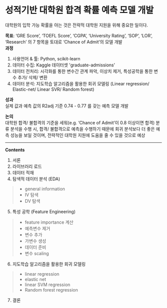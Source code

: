 # **성적기반 대학원 합격 확률 예측 모델 개발**

대학원의 입학 가능 확률을 아는 것은 전략적 대학원 지원을 위해 중요한 일이다. <br>

**목표**: ‘GRE Score’, ‘TOEFL Score’, ‘CGPA’, ‘University Rating’, ‘SOP’, ‘LOR’, ‘Research’ 의 7 항목을 토대로 ‘Chance of Admit’의 모델 개발 <br>
**과정**
1. 사용언어 & 툴: Python, scikit-learn
2. 데이터 수집: Kaggle 데이터셋 'graduate-admissions’
3. 데이터 전처리: 시각화를 통한 변수간 관계 파악, 이상치 제거, 특성공학을 통한 변수 추가/ 삭제/ 변환
4. 데이터 분석: 지도학습 알고리즘을 활용한 회귀 모델링 (Linear regression/ Elastic-net/ Linear SVR/ Random forest)

**성과** <br>
실제 값과 예측 값의 R2adj 기준 0.74 - 0.77 를 갖는 예측 모델 개발

**논의** <br>
대학원 합격/ 불합격의 기준을 세워(e.g. ‘Chance of Admit’이 0.8 이상이면 합격) 분류 분석을 수행 시, 합격/ 불합격으로 예측을 수행하기 때문에 회귀 분석보다 더 좋은 예측 성능을 보일 것이며, 전략적인 대학원 지원에 도움을 줄 수 있을 것으로 예상

---
**Contents**

1. 서론
2. 라이브러리 로드
3. 데이터 적재
4. 탐색적 데이터 분석 (EDA)
>- general information
>- IV 탐색
>- DV 탐색
5. 특성 공학 (Feature Engineering)
>- feature importance 계산
>- 예측변수 제거
>- 변수 추가
>- 가변수 생성
>- 데이터 준비
>- 변수 scaling
6. 지도학습 알고리즘을 활용한 회귀 모델링
>- linear regression
>- elastic net
>- linear SVM regression
>- Random forest regression
7. 결론
